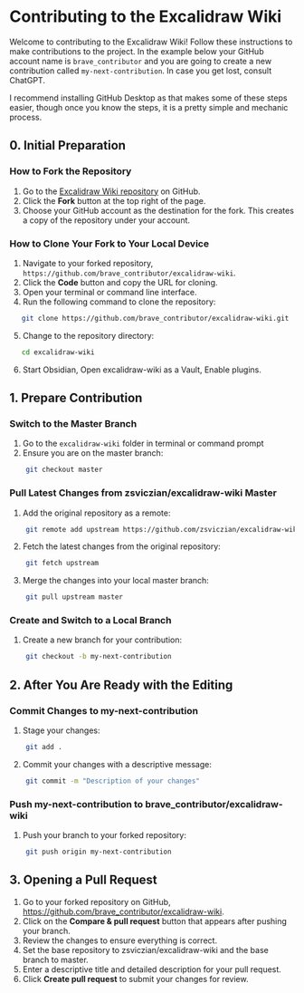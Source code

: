 # Contributing to the Excalidraw Wiki

Welcome to contributing to the Excalidraw Wiki! Follow these instructions to make contributions to the project.
In the example below your GitHub account name is `brave_contributor` and you are going to create a new contribution called `my-next-contribution`.
In case you get lost, consult ChatGPT.

I recommend installing GitHub Desktop as that makes some of these steps easier, though once you know the steps, it is a pretty simple and mechanic process.
## 0. Initial Preparation

### How to Fork the Repository
1. Go to the [Excalidraw Wiki repository](https://github.com/zsviczian/excalidraw-wiki) on GitHub.
2. Click the **Fork** button at the top right of the page.
3. Choose your GitHub account as the destination for the fork. This creates a copy of the repository under your account.

### How to Clone Your Fork to Your Local Device
1. Navigate to your forked repository, `https://github.com/brave_contributor/excalidraw-wiki`.
2. Click the **Code** button and copy the URL for cloning.
3. Open your terminal or command line interface.
4. Run the following command to clone the repository:
```bash
   git clone https://github.com/brave_contributor/excalidraw-wiki.git
```
5. Change to the repository directory:
```bash
   cd excalidraw-wiki
```
6. Start Obsidian, Open excalidraw-wiki as a Vault, Enable plugins.

## 1. Prepare Contribution
### Switch to the Master Branch
1. Go to the `excalidraw-wiki` folder in terminal or command prompt
2. Ensure you are on the master branch:
```bash
    git checkout master
```

### Pull Latest Changes from zsviczian/excalidraw-wiki Master
1. Add the original repository as a remote:
```bash
    git remote add upstream https://github.com/zsviczian/excalidraw-wiki.git
```
2. Fetch the latest changes from the original repository:
```bash
    git fetch upstream
```
3. Merge the changes into your local master branch:
```bash
    git pull upstream master
```

### Create and Switch to a Local Branch
1. Create a new branch for your contribution:
```bash
    git checkout -b my-next-contribution
```

##  2. After You Are Ready with the Editing
### Commit Changes to my-next-contribution
1. Stage your changes:
```bash
    git add .
```

2. Commit your changes with a descriptive message:
```bash
    git commit -m "Description of your changes"
```

### Push my-next-contribution to brave_contributor/excalidraw-wiki
1. Push your branch to your forked repository:
```bash
    git push origin my-next-contribution
```

## 3. Opening a Pull Request
1. Go to your forked repository on GitHub, https://github.com/brave_contributor/excalidraw-wiki.
2. Click on the **Compare & pull request** button that appears after pushing your branch.
3. Review the changes to ensure everything is correct.
4. Set the base repository to zsviczian/excalidraw-wiki and the base branch to master.
5. Enter a descriptive title and detailed description for your pull request.
6. Click **Create pull request** to submit your changes for review.
